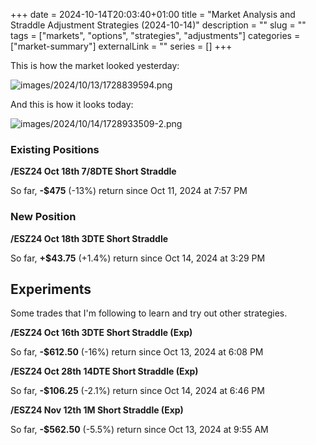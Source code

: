 +++ 
date = 2024-10-14T20:03:40+01:00
title = "Market Analysis and Straddle Adjustment Strategies (2024-10-14)"
description = ""
slug = ""
tags = ["markets", "options", "strategies", "adjustments"]
categories = ["market-summary"]
externalLink = ""
series = []
+++

This is how the market looked yesterday:

![images/2024/10/13/1728839594.png](/images/2024/10/13/1728839594.png)

And this is how it looks today:

![images/2024/10/14/1728933509-2.png](/images/2024/10/14/1728933509-2.png)

### Existing Positions

**/ESZ24 Oct 18th 7/8DTE Short Straddle**

So far, **-$475** (-13%) return since Oct 11, 2024 at 7:57 PM

### New Position

**/ESZ24 Oct 18th 3DTE Short Straddle**

So far, **+$43.75** (+1.4%) return since Oct 14, 2024 at 3:29 PM

## Experiments

Some trades that I'm following to learn and try out other strategies.

**/ESZ24 Oct 16th 3DTE Short Straddle (Exp)**

So far, **-$612.50** (-16%) return since Oct 13, 2024 at 6:08 PM

**/ESZ24 Oct 28th 14DTE Short Straddle (Exp)**

So far, **-$106.25** (-2.1%) return since Oct 14, 2024 at 6:46 PM

**/ESZ24 Nov 12th 1M Short Straddle (Exp)**

So far, **-$562.50** (-5.5%) return since Oct 13, 2024 at 9:55 AM
